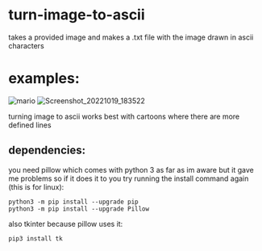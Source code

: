 # turn-image-to-ascii
takes a provided image and makes a .txt file with the image drawn in ascii characters

# examples: 
![mario](https://user-images.githubusercontent.com/51734410/196738211-15f0d688-c5a6-40a2-bbba-a215015df8c6.jpg) ![Screenshot_20221019_183522](https://user-images.githubusercontent.com/51734410/196738083-60bcaa2f-69e7-4a53-8645-de6acd53ba64.png)

turning image to ascii works best with cartoons where there are more defined lines

## dependencies:
you need pillow which comes with python 3 as far as im aware but it gave me problems so if it does it to you try running the install command again (this is for linux):

```
python3 -m pip install --upgrade pip
python3 -m pip install --upgrade Pillow
```
also tkinter because pillow uses it:
```
pip3 install tk
```
